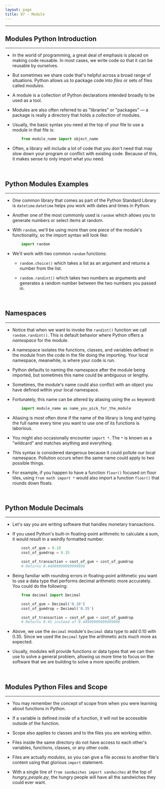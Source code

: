 ```yaml
---
layout: page
title: 07 - Module
---
```

***

## Modules Python Introduction
***

- In the world of programming, a great deal of emphasis is placed on making code reusable. In most cases, we write code so that it can be reusable by ourselves.

- But sometimes we share code that's helpful across a broad range of situations. Python allows us to package code into _files_ or sets of files called _modules_.

- A module is a collection of Python declarations intended broadly to be used as a tool.

- Modules are also often referred to as "libraries" or "packages" — a package is really a directory that holds a _collection_ of modules.

- Usually, the basic syntax you need at the top of your file to use a module in that file is:

    ```python
        from module_name import object_name
    ```

- Often, a library will include a lot of code that you don't need that may slow down your program or conflict with existing code. Because of this, it makes sense to only import what you need.

&nbsp;
## Python Modules Examples
***

- One common library that comes as part of the Python Standard Library is `datetime`.`datetime` helps you work with dates and times in Python.

- Another one of the most commonly used is `random` which allows you to generate numbers or select items at random.

- With `random`, we'll be using more than one piece of the module's functionality, so the import syntax will look like:

    ```python
        import random
    ```

- We'll work with two common `random` functions:

  - `random.choice()` which takes a list as an argument and returns a number from the list.

  - `random.randint()` which takes two numbers as arguments and generates a random number between the two numbers you passed in.

&nbsp;
## Namespaces
***

- Notice that when we want to invoke the `randint()` function we call `random.randint()`. This is default behavior where Python offers a _namespace_ for the module.

- A namespace isolates the functions, classes, and variables defined in the module from the code in the file doing the importing. Your local namespace, meanwhile, is where your code is run.

- Python defaults to naming the namespace after the module being imported, but sometimes this name could be ambiguous or lengthy.

- Sometimes, the module's name could also conflict with an object you have defined within your local namespace.

- Fortunately, this name can be altered by aliasing using the `as` keyword:

    ```python
        import module_name as name_you_pick_for_the_module
    ```

- Aliasing is most often done if the name of the library is long and typing the full name every time you want to use one of its functions is laborious.

- You might also occasionally encounter `import *`. The `*` is known as a "wildcard" and matches anything and everything.

- This syntax is considered dangerous because it could pollute our local namespace. Pollution occurs when the same name could apply to two possible things.

- For example, if you happen to have a function `floor()` focused on floor tiles, using `from math import *` would also import a function `floor()` that rounds down floats.

&nbsp;
## Python Module Decimals
***

- Let's say you are writing software that handles monetary transactions.

- If you used Python's built-in floating-point arithmetic to calculate a sum, it would result in a weirdly formatted number.

    ```python
        cost_of_gum = 0.10
        cost_of_gumdrop = 0.35

        cost_of_transaction = cost_of_gum + cost_of_gumdrop
        # Returns 0.44999999999999996
    ```

- Being familiar with rounding errors in floating-point arithmetic you want to use a data type that performs decimal arithmetic more accurately. You could do the following:

    ```python
        from decimal import Decimal

        cost_of_gum = Decimal('0.10')
        cost_of_gumdrop = Decimal('0.35')

        cost_of_transaction = cost_of_gum + cost_of_gumdrop
        # Returns 0.45 instead of 0.44999999999999996
    ```

- Above, we use the `decimal` module's `Decimal` data type to add 0.10 with 0.35. Since we used the `Decimal` type the arithmetic acts much more as expected.

- Usually, modules will provide functions or data types that we can then use to solve a general problem, allowing us more time to focus on the software that we are building to solve a more specific problem.

&nbsp;
## Modules Python Files and Scope
***

- You may remember the concept of scope from when you were learning about functions in Python.

- If a variable is defined _inside_ of a function, it will not be accessible outside of the function.

- Scope also applies to classes and to the files you are working within.

- Files inside the same directory do not have access to each other's variables, functions, classes, or any other code.

- Files are actually _modules_, so you can give a file access to another file's content using that glorious `import` statement.

- With a single line of `from sandwiches import sandwiches` at the top of _hungry_people.py_, the hungry people will have all the sandwiches they could ever want.